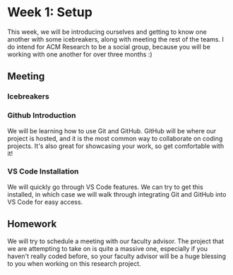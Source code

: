 # Week 1: Setup
This week, we will be introducing ourselves and getting to know one another with some icebreakers, along with meeting the rest of the teams. I do intend for ACM Research to be a social group, because you will be working with one another for over three months :)

## Meeting
### Icebreakers

### Github Introduction
We will be learning how to use Git and GitHub. GitHub will be where our project is hosted, and it is the most common way to collaborate on coding projects. It's also great for showcasing your work, so get comfortable with it!

### VS Code Installation
We will quickly go through VS Code features. We can try to get this installed, in which case we will walk through integrating Git and GitHub into VS Code for easy access.

## Homework
We will try to schedule a meeting with our faculty advisor. The project that we are attempting to take on is quite a massive one, especially if you haven't really coded before, so your faculty advisor will be a huge blessing to you when working on this research project.

